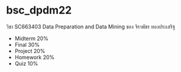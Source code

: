 # bsc_dpdm22
วิชา SC663403 Data Preparation and Data Mining ของ จิราพัชร ทองประเสริฐ
- Midterm 20%
- Final 30%
- Project 20%
- Homework 20%
- Quiz 10%
